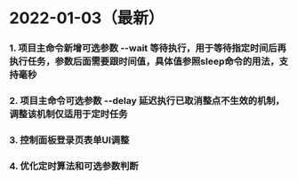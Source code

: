 # 2022-01-03（最新）

### 1. 项目主命令新增可选参数 --wait 等待执行，用于等待指定时间后再执行任务，参数后面需要跟时间值，具体值参照sleep命令的用法，支持毫秒
### 2. 项目主命令可选参数 --delay 延迟执行已取消整点不生效的机制，调整该机制仅适用于定时任务
### 3. 控制面板登录页表单UI调整
### 4. 优化定时算法和可选参数判断
